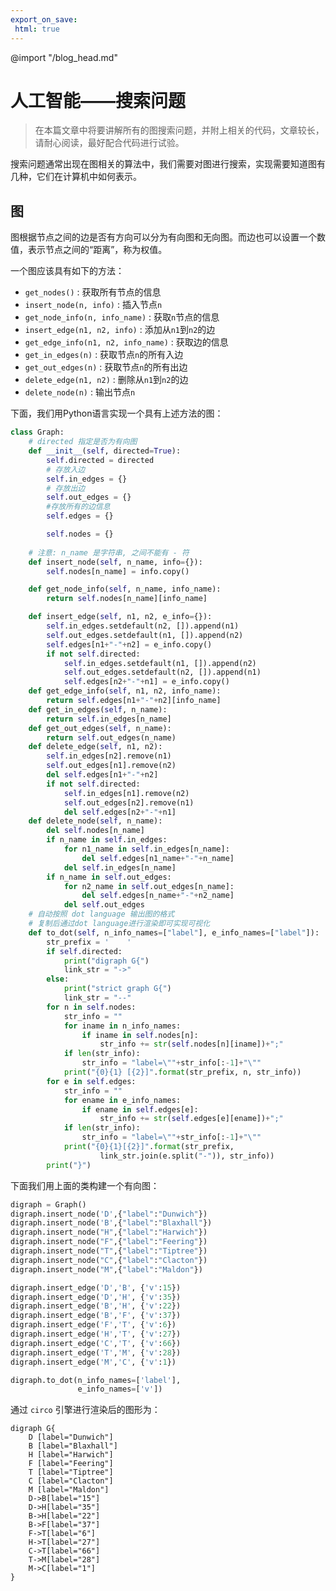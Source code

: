 ```yaml
---
export_on_save:
 html: true
---
```


@import "/blog_head.md"

# 人工智能——搜索问题

> 在本篇文章中将要讲解所有的图搜索问题，并附上相关的代码，文章较长，请耐心阅读，最好配合代码进行试验。

搜索问题通常出现在图相关的算法中，我们需要对图进行搜索，实现需要知道图有几种，它们在计算机中如何表示。

## 图

图根据节点之间的边是否有方向可以分为有向图和无向图。而边也可以设置一个数值，表示节点之间的“距离”，称为权值。

一个图应该具有如下的方法：
- `get_nodes()` : 获取所有节点的信息
- `insert_node(n, info)` : 插入节点`n`
- `get_node_info(n, info_name)` : 获取`n`节点的信息
- `insert_edge(n1, n2, info)` : 添加从`n1`到`n2`的边
- `get_edge_info(n1, n2, info_name)` : 获取边的信息
- `get_in_edges(n)` : 获取节点`n`的所有入边
- `get_out_edges(n)` : 获取节点`n`的所有出边
- `delete_edge(n1, n2)` : 删除从`n1`到`n2`的边
- `delete_node(n)` : 输出节点`n`


下面，我们用Python语言实现一个具有上述方法的图：
```python {cmd .line-numbers id="GraphDefine"}
class Graph:
    # directed 指定是否为有向图
    def __init__(self, directed=True):
        self.directed = directed
        # 存放入边
        self.in_edges = {}
        # 存放出边
        self.out_edges = {}
        #存放所有的边信息
        self.edges = {}

        self.nodes = {}
            
    # 注意: n_name 是字符串, 之间不能有 - 符
    def insert_node(self, n_name, info={}):
        self.nodes[n_name] = info.copy()

    def get_node_info(self, n_name, info_name):
        return self.nodes[n_name][info_name]

    def insert_edge(self, n1, n2, e_info={}):
        self.in_edges.setdefault(n2, []).append(n1)
        self.out_edges.setdefault(n1, []).append(n2)
        self.edges[n1+"-"+n2] = e_info.copy()
        if not self.directed:
            self.in_edges.setdefault(n1, []).append(n2)
            self.out_edges.setdefault(n2, []).append(n1)
            self.edges[n2+"-"+n1] = e_info.copy()
    def get_edge_info(self, n1, n2, info_name):
        return self.edges[n1+"-"+n2][info_name]
    def get_in_edges(self, n_name):
        return self.in_edges[n_name]
    def get_out_edges(self, n_name):
        return self.out_edges(n_name)
    def delete_edge(self, n1, n2):
        self.in_edges[n2].remove(n1)
        self.out_edges[n1].remove(n2)
        del self.edges[n1+"-"+n2]
        if not self.directed:
            self.in_edges[n1].remove(n2)
            self.out_edges[n2].remove(n1)
            del self.edges[n2+"-"+n1]
    def delete_node(self, n_name):
        del self.nodes[n_name]
        if n_name in self.in_edges:
            for n1_name in self.in_edges[n_name]:
                del self.edges[n1_name+"-"+n_name]
            del self.in_edges[n_name]
        if n_name in self.out_edges:
            for n2_name in self.out_edges[n_name]:
                del self.edges[n_name+"-"+n2_name]
            del self.out_edges
    # 自动按照 dot language 输出图的格式
    # 复制后通过dot language进行渲染即可实现可视化
    def to_dot(self, n_info_names=["label"], e_info_names=["label"]):
        str_prefix = '    '
        if self.directed:
            print("digraph G{")
            link_str = "->"
        else:
            print("strict graph G{")
            link_str = "--"
        for n in self.nodes:
            str_info = ""
            for iname in n_info_names:
                if iname in self.nodes[n]:
                    str_info += str(self.nodes[n][iname])+";"
            if len(str_info):
                str_info = "label=\""+str_info[:-1]+"\""
            print("{0}{1} [{2}]".format(str_prefix, n, str_info))
        for e in self.edges:
            str_info = ""
            for ename in e_info_names:
                if ename in self.edges[e]:
                    str_info += str(self.edges[e][ename])+";"
            if len(str_info):
                str_info = "label=\""+str_info[:-1]+"\""
            print("{0}{1}[{2}]".format(str_prefix, 
                    link_str.join(e.split("-")), str_info))
        print("}")
```

下面我们用上面的类构建一个有向图：
```python {cmd continue="GraphDefine"}
digraph = Graph()
digraph.insert_node('D',{"label":"Dunwich"})
digraph.insert_node('B',{"label":"Blaxhall"})
digraph.insert_node("H",{"label":"Harwich"})
digraph.insert_node("F",{"label":"Feering"})
digraph.insert_node("T",{"label":"Tiptree"})
digraph.insert_node("C",{"label":"Clacton"})
digraph.insert_node("M",{"label":"Maldon"})

digraph.insert_edge('D','B', {'v':15})
digraph.insert_edge('D','H', {'v':35})
digraph.insert_edge('B','H', {'v':22})
digraph.insert_edge('B','F', {'v':37})
digraph.insert_edge('F','T', {'v':6})
digraph.insert_edge('H','T', {'v':27})
digraph.insert_edge('C','T', {'v':66})
digraph.insert_edge('T','M', {'v':28})
digraph.insert_edge('M','C', {'v':1})

digraph.to_dot(n_info_names=['label'],
               e_info_names=['v'])
```
通过 `circo` 引擎进行渲染后的图形为：

```viz {engine="circo"}
digraph G{
    D [label="Dunwich"]
    B [label="Blaxhall"]
    H [label="Harwich"]
    F [label="Feering"]
    T [label="Tiptree"]
    C [label="Clacton"]
    M [label="Maldon"]
    D->B[label="15"]
    D->H[label="35"]
    B->H[label="22"]
    B->F[label="37"]
    F->T[label="6"]
    H->T[label="27"]
    C->T[label="66"]
    T->M[label="28"]
    M->C[label="1"]
}
```



